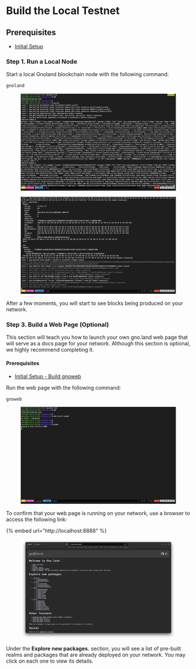 # Build the Local Testnet

## Prerequisites

- [Initial Setup](../environment-setup/initial-setup.md)

### Step 1. Run a Local Node

Start a local Gnoland blockchain node with the following command:

```bash
gnoland
```

<figure><img src="../../.gitbook/assets/05_run_gnoland.png" alt=""><figcaption></figcaption></figure>

<figure><img src="../../.gitbook/assets/06_follow_gnoland.png" alt=""><figcaption></figcaption></figure>

After a few moments, you will start to see blocks being produced on your network.

### Step 3. Build a Web Page (Optional)

This section will teach you how to launch your own gno.land web page that will serve as a docs page for your network. Although this section is optional, we highly recommend completing it.

#### Prerequisites

- [Initial Setup - Build gnoweb](../environment-setup/initial-setup.md#build-gnoweb)

Run the web page with the following command:

```
gnoweb
```

<figure><img src="../../.gitbook/assets/07_build_run_gnoweb.png" alt=""><figcaption></figcaption></figure>

To confirm that your web page is running on your network, use a browser to access the following link:

{% embed url="http://localhost:8888" %}

<figure><img src="../../.gitbook/assets/08_webpage.png" alt=""><figcaption></figcaption></figure>

Under the **Explore new packages.** section, you will see a list of pre-built realms and packages that are already deployed on your network. You may click on each one to view its details.
